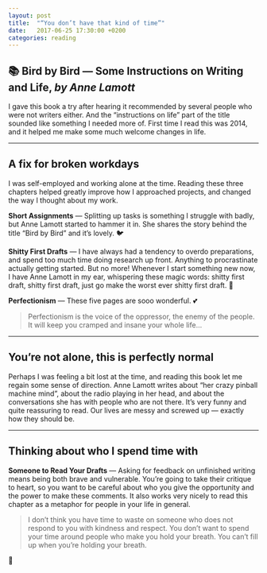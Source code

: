 ```yaml
---
layout: post
title:  "“You don’t have that kind of time”"
date:   2017-06-25 17:30:00 +0200
categories: reading
---
```


## 📚 Bird by Bird — Some Instructions on Writing and Life, *by&nbsp;Anne&nbsp;Lamott*

I gave this book a try after hearing it recommended by several people who were not writers either. And the “instructions on life” part of the title sounded like something I needed more of. First time I read this was 2014, and it helped me make some much welcome changes in life.

---

## A fix for broken workdays
I was self-employed and working alone at the time. Reading these three chapters helped greatly improve how I approached projects, and changed the way I thought about my work.

**Short Assignments** — Splitting up tasks is something I struggle with badly, but Anne Lamott started to hammer it in. She shares the story behind the title “Bird by Bird” and it’s lovely. 🐦

**Shitty First Drafts** — I have always had a tendency to overdo preparations, and spend too much time doing research up front. Anything to procrastinate actually getting started. But no more! Whenever I start something new now, I have Anne Lamott in my ear, whispering these magic words: shitty first draft, shitty first draft, just go make the worst ever shitty first draft. 💩

**Perfectionism** — These five pages are sooo wonderful. 💕

> Perfectionism is the voice of the oppressor, the enemy of the people. It will keep you cramped and insane your whole life…

---

## You’re not alone, this is perfectly normal

Perhaps I was feeling a bit lost at the time, and reading this book let me regain some sense of direction. Anne Lamott writes about “her crazy pinball machine mind”, about the radio playing in her head, and about the conversations she has with people who are not there. It’s very funny and quite reassuring to read. Our lives are messy and screwed up — exactly how they should be.

---

## Thinking about who I spend time with

**Someone to Read Your Drafts** — Asking for feedback on unfinished writing means being both brave and vulnerable. You’re going to take their critique to heart, so you want to be careful about who you give the opportunity and the power to make these comments. It also works very nicely to read this chapter as a metaphor for people in your life in general.

> I don’t think you have time to waste on someone who does not respond to you with kindness and respect. You don’t want to spend your time around people who make you hold your breath. You can’t fill up when you’re holding your breath.

🙌
